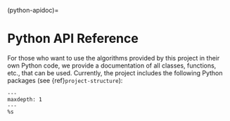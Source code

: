 (python-apidoc)=

# Python API Reference

For those who want to use the algorithms provided by this project in their own Python code, we provide a documentation of all classes, functions, etc., that can be used. Currently, the project includes the following Python packages (see {ref}`project-structure`):

```{toctree}
---
maxdepth: 1
---
%s
```
